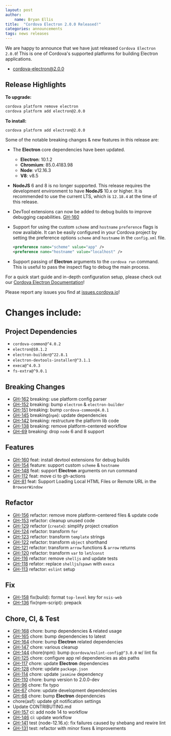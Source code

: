 ```yaml
---
layout: post
author:
    name: Bryan Ellis
title:  "Cordova Electron 2.0.0 Released!"
categories: announcements
tags: news releases
---
```


We are happy to announce that we have just released `Cordova Electron 2.0.0`!  This is one of Cordova's supported platforms for building Electron applications.

* [cordova-electron@2.0.0](https://www.npmjs.com/package/cordova-electron)

## Release Highlights

**To upgrade:**

```bash
cordova platform remove electron
cordova platform add electron@2.0.0
```

**To install:**

```bash
cordova platform add electron@2.0.0
```

Some of the notable breaking changes & new features in this release are:

* The **Electron** core dependencies have been updated.
  * **Electron**: 10.1.2
  * **Chromium**: 85.0.4183.98
  * **Node**: v12.16.3
  * **V8**: v8.5
* **NodeJS** 6 and 8 is no longer supported. This release requires the development environment to have **NodeJS** 10.x or higher. It is recommended to use the current LTS, which is `12.18.4` at the time of this release.
* DevTool extensions can now be added to debug builds to improve debugging capabilities. [GH-160](https://github.com/apache/cordova-electron/pull/160)
* Support for using the custom `scheme` and `hostname` `preference` flags is now available. It can be easily configured in your Cordova project by setting the preference options `scheme` and `hostname` in the `config.xml` file.

    ```xml
    <preference name="scheme" value="app" />
    <preference name="hostname" value="localhost" />
    ```

* Support passing of **Electron** arguments to the `cordova run` command. This is useful to pass the inspect flag to debug the main process.

For a quick start guide and in-depth configuration setup, please check out our [Cordova Electron Documentation](https://github.com/apache/cordova-electron/blob/rel/2.0.0/DOCUMENTATION.md)!

Please report any issues you find at [issues.cordova.io](http://issues.cordova.io/)!

<!--more-->
# Changes include:

## Project Dependencies

* `cordova-common@^4.0.2`
* `electron@10.1.2`
* `electron-builder@^22.8.1`
* `electron-devtools-installer@^3.1.1`
* `execa@^4.0.3`
* `fs-extra@^9.0.1`

## Breaking Changes

* [GH-162](https://github.com/apache/cordova-electron/pull/162) breaking: use platform config parser
* [GH-152](https://github.com/apache/cordova-electron/pull/152) breaking: bump `electron` & `electron-builder`
* [GH-151](https://github.com/apache/cordova-electron/pull/151) breaking: bump `cordova-common@4.0.1`
* [GH-145](https://github.com/apache/cordova-electron/pull/145) breaking(`npm`): update dependencies
* [GH-142](https://github.com/apache/cordova-electron/pull/142) breaking: restructure the platform lib code
* [GH-138](https://github.com/apache/cordova-electron/pull/138) breaking: remove platform-centered workflow
* [GH-69](https://github.com/apache/cordova-electron/pull/69) breaking: drop `node` 6 and 8 support

## Features

* [GH-160](https://github.com/apache/cordova-electron/pull/160) feat: install devtool extensions for debug builds
* [GH-154](https://github.com/apache/cordova-electron/pull/154) feature: support custom `scheme` & `hostname`
* [GH-148](https://github.com/apache/cordova-electron/pull/148) feat: support **Electron** arguments on run command
* [GH-112](https://github.com/apache/cordova-electron/pull/112) feat: move ci to gh-actions
* [GH-81](https://github.com/apache/cordova-electron/pull/81) feat: Support Loading Local HTML Files or Remote URL in the `BrowserWindow`

## Refactor

* [GH-156](https://github.com/apache/cordova-electron/pull/156) refactor: remove more platform-centered files & update code
* [GH-153](https://github.com/apache/cordova-electron/pull/153) refactor: cleanup unused code
* [GH-129](https://github.com/apache/cordova-electron/pull/129) refactor (`create`): simplify project creation
* [GH-124](https://github.com/apache/cordova-electron/pull/124) refactor: transform `for`
* [GH-123](https://github.com/apache/cordova-electron/pull/123) refactor: transform `template` strings
* [GH-122](https://github.com/apache/cordova-electron/pull/122) refactor: transform `object` shorthand
* [GH-121](https://github.com/apache/cordova-electron/pull/121) refactor: transform `arrow` functions & `arrow` returns
* [GH-120](https://github.com/apache/cordova-electron/pull/120) refactor: transform `var` to `let`/`const`
* [GH-116](https://github.com/apache/cordova-electron/pull/116) refactor: remove `shelljs` and update tests
* [GH-118](https://github.com/apache/cordova-electron/pull/118) refator: replace `shelljs`/`spawn` with `execa`
* [GH-113](https://github.com/apache/cordova-electron/pull/113) refactor: `eslint` setup

## Fix

* [GH-158](https://github.com/apache/cordova-electron/pull/158) fix(build): format `top-level` key for `nsis-web`
* [GH-136](https://github.com/apache/cordova-electron/pull/136) fix(npm-script): prepack

## Chore, CI, & Test

* [GH-168](https://github.com/apache/cordova-electron/pull/168) chore: bump dependencies & related usage
* [GH-165](https://github.com/apache/cordova-electron/pull/165) chore: bump dependencies to latest
* [GH-164](https://github.com/apache/cordova-electron/pull/164) chore: bump **Electron** related dependencies
* [GH-147](https://github.com/apache/cordova-electron/pull/147) chore: various cleanup
* [GH-144](https://github.com/apache/cordova-electron/pull/144) chore(npm): bump `@cordova/eslint-config@^3.0.0` w/ lint fix
* [GH-125](https://github.com/apache/cordova-electron/pull/125) chore: configure app rel dependencies as abs paths
* [GH-117](https://github.com/apache/cordova-electron/pull/117) chore: update **Electron** dependencies
* [GH-128](https://github.com/apache/cordova-electron/pull/128) chore: update `package.json`
* [GH-114](https://github.com/apache/cordova-electron/pull/114) chore: update `jasmine` dependency
* [GH-110](https://github.com/apache/cordova-electron/pull/110) chore: bump version to 2.0.0-dev
* [GH-96](https://github.com/apache/cordova-electron/pull/96) chore: fix typo
* [GH-67](https://github.com/apache/cordova-electron/pull/67) chore: update development dependencies
* [GH-68](https://github.com/apache/cordova-electron/pull/68) chore: bump **Electron** dependencies
* chore(asf): update git notification settings
* Update CONTRIBUTING.md
* [GH-157](https://github.com/apache/cordova-electron/pull/157) ci: add node 14 to workflow
* [GH-146](https://github.com/apache/cordova-electron/pull/146) ci: update workflow
* [GH-141](https://github.com/apache/cordova-electron/pull/141) test (node-12.16.x): fix failures caused by shebang and rewire lint
* [GH-131](https://github.com/apache/cordova-electron/pull/131) test: refactor with minor fixes & improvements
